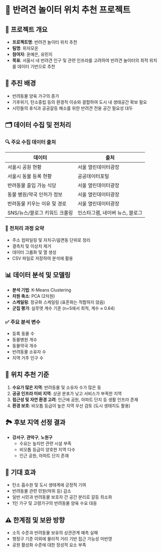 # 🐶 반려견 놀이터 위치 추천 프로젝트

## 📌 프로젝트 개요

- **프로젝트명**: 반려견 놀이터 위치 추천
- **팀명**: 위자모온
- **참여자**: 윤예은, 유민지
- **목표**: 서울시 내 반려견 인구 및 관련 인프라를 고려하여 반려견 놀이터의 최적 위치를 데이터 기반으로 추천

## 🐾 추진 배경

- 반려동물 양육 가구의 증가
- 기후위기, 탄소중립 등의 환경적 이슈와 결합하여 도시 내 생태공간 확보 필요
- 시민들의 휴식과 공공갈등 해소를 위한 반려견 전용 공간 필요성 대두

## 🗂 데이터 수집 및 전처리

### 🔍 주요 수집 데이터 출처

| 데이터 | 출처 |
|--------|------|
| 서울시 공원 현황 | 서울 열린데이터광장 |
| 서울시 동물 등록 현황 | 공공데이터포털 |
| 반려동물 출입 가능 식당 | 서울 열린데이터광장 |
| 동물 병원/약국 인허가 정보 | 서울 열린데이터광장 |
| 반려동물 키우는 이유 및 경로 | 서울 열린데이터광장 |
| SNS/뉴스/블로그 키워드 크롤링 | 인스타그램, 네이버 뉴스, 블로그 |

### 🔧 전처리 과정 요약

- 주소 컴파일링 및 자치구/읍면동 단위로 정리
- 결측치 및 이상치 제거
- 데이터 그룹화 및 열 생성
- CSV 파일로 저장하여 분석에 활용

## 📊 데이터 분석 및 모델링

- **분석 기법**: K-Means Clustering
- **차원 축소**: PCA (2차원)
- **스케일링**: 정규화 스케일링 (표준화는 적합하지 않음)
- **군집 평가**: 실루엣 계수 기준 (n=5에서 최적, 계수 ≈ 0.64)

### ✅ 주요 분석 변수

- 등록 동물 수
- 동물병원 개수
- 동물약국 개수
- 반려동물 소유자 수
- 지역 거주 인구 수

## 📍 위치 추천 기준

1. **수요가 많은 지역**: 반려동물 및 소유자 수가 많은 동
2. **공공 인프라 미비 지역**: 상권 분포가 낮고 서비스가 부족한 지역
3. **접근성 및 자연 환경 고려**: 인근에 공원, 아파트 단지 등 생활 인프라 존재
4. **환경 보호**: 비오톱 등급이 높은 지역 우선 검토 (도시 생태지도 활용)

## 🏞 후보 지역 선정 결과

- **강서구**, **관악구**, **노원구**
  - 수요는 높지만 관련 시설 부족
  - 비오톱 등급이 양호한 지역 다수
  - 인근 공원, 아파트 단지 존재

## 🎯 기대 효과

- 탄소 흡수원 및 도시 생태계에 긍정적 기여
- 반려동물 관련 민원(악취 등) 감소
- 일반 시민과 반려동물 보호자 간 공간 분리로 갈등 최소화
- 1인 가구 및 고령가구의 반려동물 양육 수요 대응

## ⚠ 한계점 및 보완 방향

- 소득 수준과 반려동물 보유의 상관관계 예측 실패
- 행정구 기준 이외에 물리적 거리 기반 접근 가능성 미반영
- 공원 활성화 수준에 대한 정성적 요소 부족
